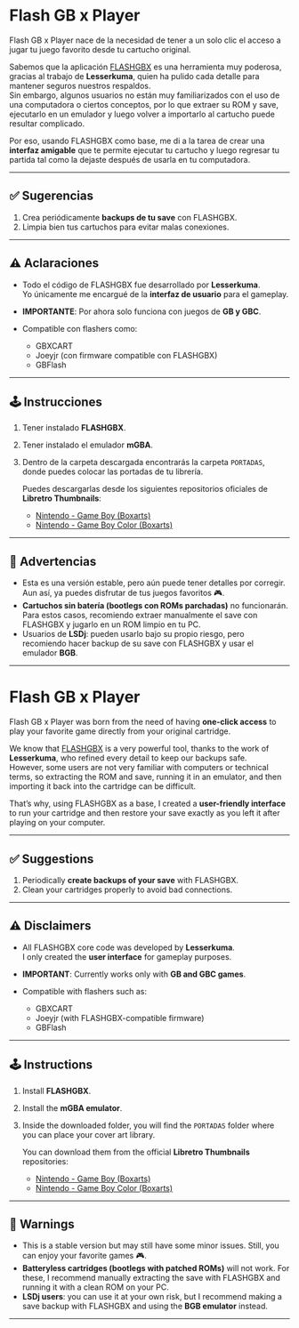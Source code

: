 # Flash GB x Player

Flash GB x Player nace de la necesidad de tener a un solo clic el acceso a jugar tu juego favorito desde tu cartucho original.  

Sabemos que la aplicación [FLASHGBX](https://github.com/lesserkuma/flashgbx) es una herramienta muy poderosa, gracias al trabajo de **Lesserkuma**, quien ha pulido cada detalle para mantener seguros nuestros respaldos.  
Sin embargo, algunos usuarios no están muy familiarizados con el uso de una computadora o ciertos conceptos, por lo que extraer su ROM y save, ejecutarlo en un emulador y luego volver a importarlo al cartucho puede resultar complicado.  

Por eso, usando FLASHGBX como base, me di a la tarea de crear una **interfaz amigable** que te permite ejecutar tu cartucho y luego regresar tu partida tal como la dejaste después de usarla en tu computadora.  

---

## ✅ Sugerencias
1. Crea periódicamente **backups de tu save** con FLASHGBX.  
2. Limpia bien tus cartuchos para evitar malas conexiones.  

---

## ⚠️ Aclaraciones
- Todo el código de FLASHGBX fue desarrollado por **Lesserkuma**.  
  Yo únicamente me encargué de la **interfaz de usuario** para el gameplay.  

- **IMPORTANTE**: Por ahora solo funciona con juegos de **GB y GBC**.  

- Compatible con flashers como:  
  - GBXCART  
  - Joeyjr (con firmware compatible con FLASHGBX)  
  - GBFlash  

---

## 🕹️ Instrucciones
1. Tener instalado **FLASHGBX**.  
2. Tener instalado el emulador **mGBA**.  
3. Dentro de la carpeta descargada encontrarás la carpeta `PORTADAS`, donde puedes colocar las portadas de tu librería.  

   Puedes descargarlas desde los siguientes repositorios oficiales de **Libretro Thumbnails**:  
   - [Nintendo - Game Boy (Boxarts)](https://github.com/libretro-thumbnails/Nintendo_-_Game_Boy/tree/d963e89e95c1fe48df9fdb88ccb60f7d1ffc68d3/Named_Boxarts)  
   - [Nintendo - Game Boy Color (Boxarts)](https://github.com/libretro-thumbnails/Nintendo_-_Game_Boy_Color/tree/2c54e12ed7d9acd3124497bf5a9b107ab69d0d41/Named_Boxarts)  

---

## 🚨 Advertencias
- Esta es una versión estable, pero aún puede tener detalles por corregir. Aun así, ya puedes disfrutar de tus juegos favoritos 🎮.  
- **Cartuchos sin batería (bootlegs con ROMs parchadas)** no funcionarán. Para estos casos, recomiendo extraer manualmente el save con FLASHGBX y jugarlo en un ROM limpio en tu PC.  
- Usuarios de **LSDj**: pueden usarlo bajo su propio riesgo, pero recomiendo hacer backup de su save con FLASHGBX y usar el emulador **BGB**.  

---

# Flash GB x Player

Flash GB x Player was born from the need of having **one-click access** to play your favorite game directly from your original cartridge.  

We know that [FLASHGBX](https://github.com/lesserkuma/flashgbx) is a very powerful tool, thanks to the work of **Lesserkuma**, who refined every detail to keep our backups safe.  
However, some users are not very familiar with computers or technical terms, so extracting the ROM and save, running it in an emulator, and then importing it back into the cartridge can be difficult.  

That’s why, using FLASHGBX as a base, I created a **user-friendly interface** to run your cartridge and then restore your save exactly as you left it after playing on your computer.  

---

## ✅ Suggestions
1. Periodically **create backups of your save** with FLASHGBX.  
2. Clean your cartridges properly to avoid bad connections.  

---

## ⚠️ Disclaimers
- All FLASHGBX core code was developed by **Lesserkuma**.  
  I only created the **user interface** for gameplay purposes.  

- **IMPORTANT**: Currently works only with **GB and GBC games**.  

- Compatible with flashers such as:  
  - GBXCART  
  - Joeyjr (with FLASHGBX-compatible firmware)  
  - GBFlash  

---

## 🕹️ Instructions
1. Install **FLASHGBX**.  
2. Install the **mGBA emulator**.  
3. Inside the downloaded folder, you will find the `PORTADAS` folder where you can place your cover art library.  

   You can download them from the official **Libretro Thumbnails** repositories:  
   - [Nintendo - Game Boy (Boxarts)](https://github.com/libretro-thumbnails/Nintendo_-_Game_Boy/tree/d963e89e95c1fe48df9fdb88ccb60f7d1ffc68d3/Named_Boxarts)  
   - [Nintendo - Game Boy Color (Boxarts)](https://github.com/libretro-thumbnails/Nintendo_-_Game_Boy_Color/tree/2c54e12ed7d9acd3124497bf5a9b107ab69d0d41/Named_Boxarts)  

---

## 🚨 Warnings
- This is a stable version but may still have some minor issues. Still, you can enjoy your favorite games 🎮.  
- **Batteryless cartridges (bootlegs with patched ROMs)** will not work. For these, I recommend manually extracting the save with FLASHGBX and running it with a clean ROM on your PC.  
- **LSDj users**: you can use it at your own risk, but I recommend making a save backup with FLASHGBX and using the **BGB emulator** instead.  

---
